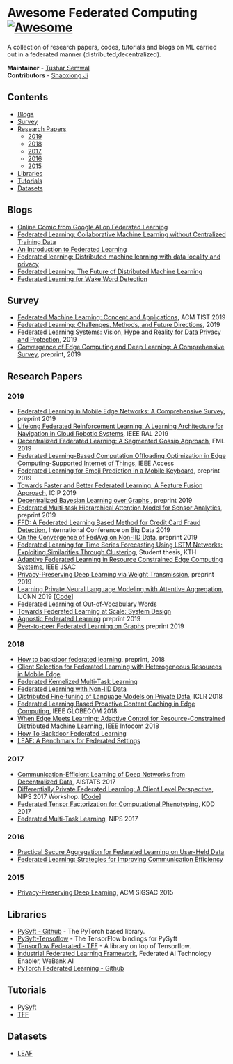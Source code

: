 # Awesome Federated Computing [![Awesome](https://cdn.rawgit.com/sindresorhus/awesome/d7305f38d29fed78fa85652e3a63e154dd8e8829/media/badge.svg)](https://github.com/sindresorhus/awesome)
A collection of research papers, codes, tutorials and blogs on ML carried out in a federated manner (distributed;decentralized).

**Maintainer** - [Tushar Semwal](https://github.com/tushar-semwal)  
**Contributors** - [Shaoxiong Ji](https://shaoxiongji.github.io)

## Contents
  - [Blogs](#blogs)
  - [Survey](#survey)
  - [Research Papers](#research-papers)
    - [2019](#2019)
    - [2018](#2018)
    - [2017](#2017)
    - [2016](#2016)
    - [2015](#2015)
  - [Libraries](#libraries)
  - [Tutorials](#tutorials)
  - [Datasets](#datasets)

## Blogs
* [Online Comic from Google AI on Federated Learning](https://federated.withgoogle.com/)
* [Federated Learning: Collaborative Machine Learning without Centralized Training Data](https://ai.googleblog.com/2017/04/federated-learning-collaborative.html)
* [An Introduction to Federated Learning](http://vision.cloudera.com/an-introduction-to-federated-learning/)
* [Federated learning: Distributed machine learning with data locality and privacy](https://blog.fastforwardlabs.com/2018/11/14/federated-learning.html)
* [Federated Learning: The Future of Distributed Machine Learning](https://medium.com/syncedreview/federated-learning-the-future-of-distributed-machine-learning-eec95242d897)
* [Federated Learning for Wake Word Detection](https://medium.com/snips-ai/federated-learning-for-wake-word-detection-c8b8c5cdd2c5)

## Survey
* [Federated Machine Learning: Concept and Applications](https://dl.acm.org/citation.cfm?id=3298981), ACM TIST 2019
* [Federated Learning: Challenges, Methods, and Future Directions](https://arxiv.org/pdf/1908.07873.pdf), 2019
* [Federated Learning Systems: Vision, Hype and Reality for Data Privacy and Protection](https://arxiv.org/pdf/1907.09693.pdf), 2019
* [Convergence of Edge Computing and Deep Learning: A Comprehensive Survey](https://arxiv.org/pdf/1907.08349.pdf), preprint, 2019
  
## Research Papers
### 2019
* [Federated Learning in Mobile Edge Networks: A Comprehensive Survey](https://arxiv.org/abs/1909.11875), preprint 2019
* [Lifelong Federated Reinforcement Learning: A Learning Architecture for Navigation in Cloud Robotic Systems](https://arxiv.org/abs/1901.06455), IEEE RAL 2019
* [Decentralized Federated Learning: A Segmented Gossip Approach](https://arxiv.org/abs/1908.07782), FML 2019
* [Federated Learning-Based Computation Offloading Optimization in Edge Computing-Supported Internet of Things](https://ieeexplore.ieee.org/document/8728285), IEEE Access
* [Federated Learning for Emoji Prediction in a Mobile Keyboard](https://arxiv.org/abs/1906.04329), preprint 2019
* [Towards Faster and Better Federated Learning: A Feature Fusion Approach](https://ieeexplore.ieee.org/abstract/document/8803001/), ICIP 2019
* [Decentralized Bayesian Learning over Graphs
](https://arxiv.org/pdf/1905.10466.pdf), preprint 2019
* [Federated Multi-task Hierarchical Attention Model for Sensor Analytics](https://arxiv.org/pdf/1905.05142.pdf), preprint 2019
* [FFD: A Federated Learning Based Method for Credit Card Fraud Detection](https://link.springer.com/chapter/10.1007/978-3-030-23551-2_2), International Conference on Big Data 2019
* [On the Convergence of FedAvg on Non-IID Data](https://arxiv.org/abs/1907.02189), preprint 2019
* [Federated Learning for Time Series Forecasting Using LSTM Networks: Exploiting Similarities Through Clustering](http://www.diva-portal.org/smash/record.jsf?pid=diva2%3A1334598&dswid=-6117), Student thesis, KTH
* [Adaptive Federated Learning in Resource Constrained Edge Computing Systems](https://arxiv.org/abs/1804.05271), IEEE JSAC
* [Privacy-Preserving Deep Learning via Weight Transmission](https://arxiv.org/abs/1809.03272), preprint 2019
* [Learning Private Neural Language Modeling with Attentive Aggregation](https://arxiv.org/pdf/1812.07108), IJCNN 2019 [[Code](https://github.com/shaoxiongji/fed-att)]
* [Federated Learning of Out-of-Vocabulary Words](https://arxiv.org/pdf/1903.10635.pdf)
* [Towards Federated Learning at Scale: System Design](https://arxiv.org/abs/1902.01046)
* [Agnostic Federated Learning](https://arxiv.org/abs/1902.00146) preprint 2019
* [Peer-to-peer Federated Learning on Graphs](https://arxiv.org/abs/1901.11173) preprint 2019
### 2018
* [How to backdoor federated learning](https://arxiv.org/pdf/1807.00459), preprint, 2018
* [Client Selection for Federated Learning with Heterogeneous Resources in Mobile Edge](https://arxiv.org/abs/1804.08333)
* [Federated Kernelized Multi-Task Learning](http://www.sysml.cc/doc/30.pdf)
* [Federated Learning with Non-IID Data](https://arxiv.org/abs/1806.00582)
* [Distributed Fine-tuning of Language Models on Private Data](https://openreview.net/pdf?id=HkgNdt26Z), ICLR 2018
* [Federated Learning Based Proactive Content Caching in Edge Computing](https://ieeexplore.ieee.org/abstract/document/8647616/), IEEE GLOBECOM 2018
* [When Edge Meets Learning: Adaptive Control for Resource-Constrained Distributed Machine Learning](http://www.commsp.ee.ic.ac.uk/~wiser/dais-ita/tiffany_papers/infocom_2018.pdf), IEEE Infocom 2018
* [How To Backdoor Federated Learning](https://arxiv.org/abs/1807.00459)
* [LEAF: A Benchmark for Federated Settings](https://arxiv.org/abs/1812.01097)
### 2017
* [Communication-Efficient Learning of Deep Networks from Decentralized Data](https://arxiv.org/abs/1602.05629), AISTATS 2017
* [Differentially Private Federated Learning: A Client Level Perspective](https://arxiv.org/abs/1712.07557), NIPS 2017 Workshop. [[Code](https://github.com/SAP/machine-learning-diff-private-federated-learning)]
* [Federated Tensor Factorization for Computational Phenotyping](https://www.ncbi.nlm.nih.gov/pmc/articles/PMC5652331/), KDD 2017 
* [Federated Multi-Task Learning](http://papers.nips.cc/paper/7029-federated-multi-task-learning.pdf), NIPS 2017
### 2016
* [Practical Secure Aggregation for Federated Learning on User-Held Data](https://arxiv.org/abs/1611.04482)
* [Federated Learning: Strategies for Improving Communication Efficiency](https://arxiv.org/abs/1610.05492)
### 2015
* [Privacy-Preserving Deep Learning](https://www.comp.nus.edu.sg/~reza/files/Shokri-CCS2015.pdf), ACM SIGSAC 2015

## Libraries
* [PySyft - Github](https://github.com/OpenMined/PySyft) - The PyTorch based library.
* [PySyft-Tensoflow](https://github.com/OpenMined/PySyft-TensorFlow) - The TensorFlow bindings for PySyft
* [Tensorflow Federated - TFF](https://www.tensorflow.org/federated) - A library on top of Tensorflow.
* [Industrial Federated Learning Framework](https://github.com/WeBankFinTech/FATE), Federated AI Technology Enabler, WeBank AI
* [PyTorch Federated Learning - Github](https://github.com/shaoxiongji/federated-learning)

## Tutorials
* [PySyft](https://github.com/OpenMined/PySyft/tree/dev/examples/tutorials)
* [TFF](https://www.tensorflow.org/federated/tutorials/federated_learning_for_image_classification) 

## Datasets
* [LEAF](https://github.com/TalwalkarLab/leaf)
